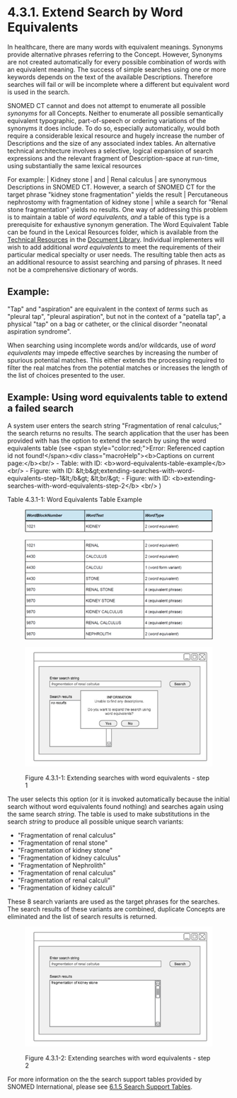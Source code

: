 # 4.3.1. Extend Search by Word Equivalents

In healthcare, there are many words with equivalent meanings. Synonyms provide alternative phrases referring to the Concept. However, Synonyms are not created automatically for every possible combination of words with an equivalent meaning. The success of simple searches using one or more keywords depends on the text of the available Descriptions. Therefore searches will fail or will be incomplete where a different but equivalent word is used in the search.

SNOMED CT cannot and does not attempt to enumerate all possible _synonyms_ for all Concepts. Neither to enumerate all possible semantically equivalent typographic, part-of-speech or ordering variations of the synonyms it does include. To do so, especially automatically, would both require a considerable lexical resource and hugely increase the number of Descriptions and the size of any associated index tables. An alternative technical architecture involves a selective, logical expansion of search expressions and the relevant fragment of Description-space at run-time, using substantially the same lexical resources

For example: | Kidney stone | and | Renal calculus | are synonymous Descriptions in SNOMED CT. However, a search of SNOMED CT for the target phrase "kidney stone fragmentation" yields the result | Percutaneous nephrostomy with fragmentation of kidney stone | while a search for "Renal stone fragmentation" yields no results. One way of addressing this problem is to maintain a table of _word equivalents, and_ a table of this type is a prerequisite for exhaustive synonym generation. The Word Equivalent Table can be found in the Lexical Resources folder, which is available from the [Technical Resources](https://confluence.ihtsdotools.org/display/DOC/Technical+Resources) in the [Document Library](http://snomed.org/doc). Individual implementers will wish to add additional _word equivalents_ to meet the requirements of their particular medical specialty or user needs. The resulting table then acts as an additional resource to assist searching and parsing of phrases. It need not be a comprehensive dictionary of words.

## Example:

"Tap" and "aspiration" are equivalent in the context of _terms_ such as "pleural tap", "pleural aspiration", but not in the context of a "patella tap", a physical "tap" on a bag or catheter, or the clinical disorder "neonatal aspiration syndrome".

When searching using incomplete words and/or wildcards, use of _word equivalents_ may impede effective searches by increasing the number of spurious potential matches. This either extends the processing required to filter the real matches from the potential matches or increases the length of the list of choices presented to the user.

## Example: Using word equivalents table to extend a failed search

A system user enters the search string "Fragmentation of renal calculus;" the search returns no results. The search application that the user has been provided with has the option to extend the search by using the word equivalents table (see \<span style="color:red;">Error: Referenced caption id not found!\</span>\<div class="macroHelp">\<b>Captions on current page:\</b>\<br/> - Table: with ID: \<b>word-equivalents-table-example\</b> \<br/> - Figure: with ID: \&lt;b\&gt;extending-searches-with-word-equivalents-step-1\&lt;/b\&gt; \&lt;br/\&gt; - Figure: with ID: \<b>extending-searches-with-word-equivalents-step-2\</b> \<br/> )

Table 4.3.1-1: Word Equivalents Table Example

<figure><img src="../../images/33490616.png" alt=""><figcaption></figcaption></figure>

<figure><img src="../../images/33490617.png" alt=""><figcaption></figcaption></figure>

<figure><img src="../../images/52171324.png" alt=""><figcaption><p>Figure 4.3.1-1: Extending searches with word equivalents - step 1</p></figcaption></figure>

The user selects this option (or it is invoked automatically because the initial search without word equivalents found nothing) and searches again using the same search _string_. The table is used to make substitutions in the search _string_ to produce all possible unique search variants:

* "Fragmentation of renal calculus"
* "Fragmentation of renal stone"
* "Fragmentation of kidney stone"
* "Fragmentation of kidney calculus"
* "Fragmentation of Nephrolith"
* "Fragmentation of renal calculus"
* "Fragmentation of renal calculi"
* "Fragmentation of kidney calculi"

These 8 search variants are used as the target phrases for the searches. The search results of these variants are combined, duplicate Concepts are eliminated and the list of search results is returned.

<figure><img src="../../images/52171323.png" alt=""><figcaption><p>Figure 4.3.1-2: Extending searches with word equivalents - step 2</p></figcaption></figure>

For more information on the the search support tables provided by SNOMED International, please see [6.1.5 Search Support Tables](../../pages/createpage.action).
